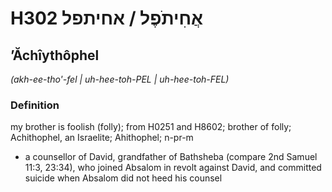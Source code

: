 # H302 אֲחִיתֹפֶל / אחיתפל

## ʼĂchîythôphel

_(akh-ee-tho'-fel | uh-hee-toh-PEL | uh-hee-toh-FEL)_

### Definition

my brother is foolish (folly); from H0251 and H8602; brother of folly; Achithophel, an Israelite; Ahithophel; n-pr-m

- a counsellor of David, grandfather of Bathsheba (compare 2nd Samuel 11:3, 23:34), who joined Absalom in revolt against David, and committed suicide when Absalom did not heed his counsel
